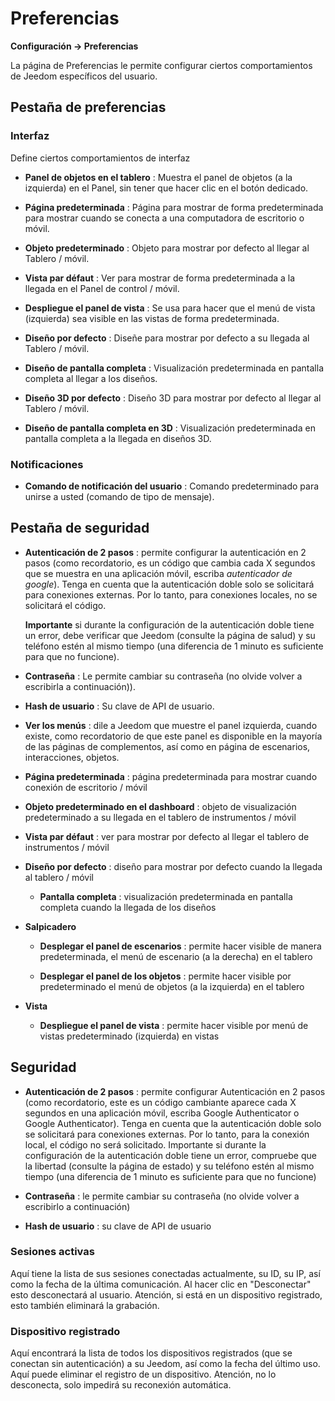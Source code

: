 # Preferencias
**Configuración → Preferencias**

La página de Preferencias le permite configurar ciertos comportamientos de Jeedom específicos del usuario.

## Pestaña de preferencias

### Interfaz

Define ciertos comportamientos de interfaz

- **Panel de objetos en el tablero** : Muestra el panel de objetos (a la izquierda) en el Panel, sin tener que hacer clic en el botón dedicado.
- **Página predeterminada** : Página para mostrar de forma predeterminada para mostrar cuando se conecta a una computadora de escritorio o móvil.
- **Objeto predeterminado** : Objeto para mostrar por defecto al llegar al Tablero / móvil.

- **Vista par défaut** : Ver para mostrar de forma predeterminada a la llegada en el Panel de control / móvil.
- **Despliegue el panel de vista** : Se usa para hacer que el menú de vista (izquierda) sea visible en las vistas de forma predeterminada.

- **Diseño por defecto** : Diseñe para mostrar por defecto a su llegada al Tablero / móvil.
- **Diseño de pantalla completa** : Visualización predeterminada en pantalla completa al llegar a los diseños.

- **Diseño 3D por defecto** : Diseño 3D para mostrar por defecto al llegar al Tablero / móvil.
- **Diseño de pantalla completa en 3D** : Visualización predeterminada en pantalla completa a la llegada en diseños 3D.

### Notificaciones

- **Comando de notificación del usuario** : Comando predeterminado para unirse a usted (comando de tipo de mensaje).

## Pestaña de seguridad

- **Autenticación de 2 pasos** : permite configurar la autenticación en 2 pasos (como recordatorio, es un código que cambia cada X segundos que se muestra en una aplicación móvil, escriba *autenticador de google*). Tenga en cuenta que la autenticación doble solo se solicitará para conexiones externas. Por lo tanto, para conexiones locales, no se solicitará el código.

  **Importante** si durante la configuración de la autenticación doble tiene un error, debe verificar que Jeedom (consulte la página de salud) y su teléfono estén al mismo tiempo (una diferencia de 1 minuto es suficiente para que no funcione).

- **Contraseña** : Le permite cambiar su contraseña (no olvide volver a escribirla a continuación)).

- **Hash de usuario** : Su clave de API de usuario.

-   **Ver los menús** : dile a Jeedom que muestre el panel
    izquierda, cuando existe, como recordatorio de que este panel es
    disponible en la mayoría de las páginas de complementos, así como en
    página de escenarios, interacciones, objetos.

-   **Página predeterminada** : página predeterminada para mostrar cuando
    conexión de escritorio / móvil

-   **Objeto predeterminado en el dashboard** : objeto de visualización predeterminado
    a su llegada en el tablero de instrumentos / móvil

-   **Vista par défaut** : ver para mostrar por defecto al llegar
    el tablero de instrumentos / móvil

-   **Diseño por defecto** : diseño para mostrar por defecto cuando
    la llegada al tablero / móvil

    -   **Pantalla completa** : visualización predeterminada en pantalla completa cuando
        la llegada de los diseños

-   **Salpicadero**

    -   **Desplegar el panel de escenarios** : permite hacer visible
        de manera predeterminada, el menú de escenario (a la derecha) en el tablero

    -   **Desplegar el panel de los objetos** : permite hacer visible por
        predeterminado el menú de objetos (a la izquierda) en el tablero

-   **Vista**

    -   **Despliegue el panel de vista** : permite hacer visible por
        menú de vistas predeterminado (izquierda) en vistas

Seguridad
--------

-   **Autenticación de 2 pasos** : permite configurar
    Autenticación en 2 pasos (como recordatorio, este es un código cambiante
    aparece cada X segundos en una aplicación móvil, escriba
    Google Authenticator o Google Authenticator). Tenga en cuenta que la autenticación doble solo se solicitará para conexiones externas. Por lo tanto, para la conexión local, el código no será solicitado. Importante si durante la configuración de la autenticación doble tiene un error, compruebe que la libertad (consulte la página de estado) y su teléfono estén al mismo tiempo (una diferencia de 1 minuto es suficiente para que no funcione)

-   **Contraseña** : le permite cambiar su contraseña (no
    olvide volver a escribirlo a continuación)

-   **Hash de usuario** : su clave de API de usuario


### Sesiones activas

Aquí tiene la lista de sus sesiones conectadas actualmente, su ID, su IP, así como la fecha de la última comunicación. Al hacer clic en &quot;Desconectar&quot; esto desconectará al usuario. Atención, si está en un dispositivo registrado, esto también eliminará la grabación.

### Dispositivo registrado

Aquí encontrará la lista de todos los dispositivos registrados (que se conectan sin autenticación) a su Jeedom, así como la fecha del último uso.
Aquí puede eliminar el registro de un dispositivo. Atención, no lo desconecta, solo impedirá su reconexión automática.
